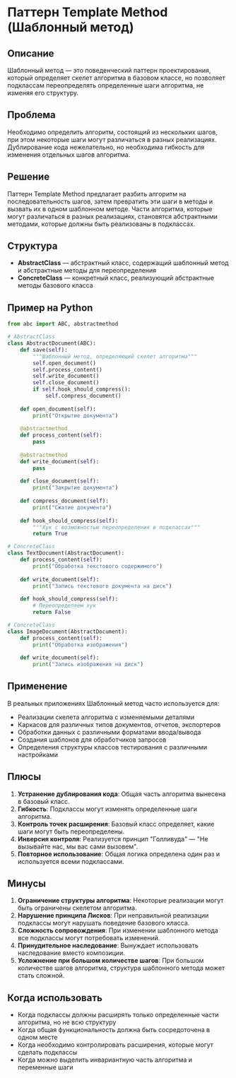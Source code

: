 # Паттерн Template Method (Шаблонный метод)

## Описание
Шаблонный метод — это поведенческий паттерн проектирования, который определяет скелет алгоритма в базовом классе, но позволяет подклассам переопределять определенные шаги алгоритма, не изменяя его структуру.

## Проблема
Необходимо определить алгоритм, состоящий из нескольких шагов, при этом некоторые шаги могут различаться в разных реализациях. Дублирование кода нежелательно, но необходима гибкость для изменения отдельных шагов алгоритма.

## Решение
Паттерн Template Method предлагает разбить алгоритм на последовательность шагов, затем превратить эти шаги в методы и вызвать их в одном шаблонном методе. Части алгоритма, которые могут различаться в разных реализациях, становятся абстрактными методами, которые должны быть реализованы в подклассах.

## Структура
- **AbstractClass** — абстрактный класс, содержащий шаблонный метод и абстрактные методы для переопределения
- **ConcreteClass** — конкретный класс, реализующий абстрактные методы базового класса

## Пример на Python

```python
from abc import ABC, abstractmethod

# AbstractClass
class AbstractDocument(ABC):
    def save(self):
        """Шаблонный метод, определяющий скелет алгоритма"""
        self.open_document()
        self.process_content()
        self.write_document()
        self.close_document()
        if self.hook_should_compress():
            self.compress_document()
    
    def open_document(self):
        print("Открытие документа")
    
    @abstractmethod
    def process_content(self):
        pass
    
    @abstractmethod
    def write_document(self):
        pass
    
    def close_document(self):
        print("Закрытие документа")
    
    def compress_document(self):
        print("Сжатие документа")
    
    def hook_should_compress(self):
        """Хук с возможностью переопределения в подклассах"""
        return True

# ConcreteClass
class TextDocument(AbstractDocument):
    def process_content(self):
        print("Обработка текстового содержимого")
    
    def write_document(self):
        print("Запись текстового документа на диск")
    
    def hook_should_compress(self):
        # Переопределяем хук
        return False

# ConcreteClass
class ImageDocument(AbstractDocument):
    def process_content(self):
        print("Обработка изображения")
    
    def write_document(self):
        print("Запись изображения на диск")
```

## Применение
В реальных приложениях Шаблонный метод часто используется для:
- Реализации скелета алгоритма с изменяемыми деталями
- Каркасов для различных типов документов, отчетов, экспортеров
- Обработки данных с различными форматами ввода/вывода
- Создания шаблонов для обработчиков запросов
- Определения структуры классов тестирования с различными настройками

## Плюсы
1. **Устранение дублирования кода**: Общая часть алгоритма вынесена в базовый класс.
2. **Гибкость**: Подклассы могут изменять определенные шаги алгоритма.
3. **Контроль точек расширения**: Базовый класс определяет, какие шаги могут быть переопределены.
4. **Инверсия контроля**: Реализуется принцип "Голливуда" — "Не вызывайте нас, мы вас сами вызовем".
5. **Повторное использование**: Общая логика определена один раз и используется всеми подклассами.

## Минусы
1. **Ограничение структуры алгоритма**: Некоторые реализации могут быть ограничены скелетом алгоритма.
2. **Нарушение принципа Лисков**: При неправильной реализации подклассы могут нарушать поведение базового класса.
3. **Сложность сопровождения**: При изменении шаблонного метода все подклассы могут потребовать изменений.
4. **Принудительное наследование**: Вынуждает использовать наследование вместо композиции.
5. **Усложнение при большом количестве шагов**: При большом количестве шагов алгоритма, структура шаблонного метода может стать сложной.

## Когда использовать
- Когда подклассы должны расширять только определенные части алгоритма, но не всю структуру
- Когда общая функциональность должна быть сосредоточена в одном месте
- Когда необходимо контролировать расширения, которые могут сделать подклассы
- Когда можно выделить инвариантную часть алгоритма и переменные шаги